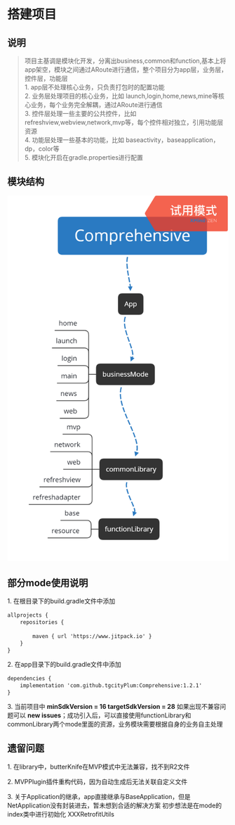 # 搭建项目
## 说明
>项目主基调是模块化开发，分离出business,common和function,基本上将app架空，模块之间通过ARoute进行通信，整个项目分为app层，业务层，控件层，功能层  
1\. app层不处理核心业务，只负责打包时的配置功能  
2\. 业务层处理项目的核心业务，比如 launch,login,home,news,mine等核心业务，每个业务完全解耦，通过ARoute进行通信  
3\. 控件层处理一些主要的公共控件，比如 refreshview,webview,network,mvp等，每个控件相对独立，引用功能层资源  
4\. 功能层处理一些基本的功能，比如 baseactivity，baseapplication，dp，color等  
5\. 模块化开启在gradle.properties进行配置
## 模块结构
![avatar](/picture/comprehensive.png)

## 部分mode使用说明
1\. 在根目录下的build.gradle文件中添加
```aidl
allprojects {
    repositories {
       
        maven { url 'https://www.jitpack.io' }
    }
}
```
2\. 在app目录下的build.gradle文件中添加
```aidl
dependencies {
    implementation 'com.github.tgcityPlum:Comprehensive:1.2.1'
}
```

3\. 当前项目中 **minSdkVersion = 16 targetSdkVersion = 28** 如果出现不兼容问题可以 **new issues**；成功引入后，可以直接使用functionLibrary和commonLibrary两个mode里面的资源，业务模块需要根据自身的业务自主处理

## 遗留问题
1\. 在library中，butterKnife在MVP模式中无法兼容，找不到R2文件

2\. MVPPlugin插件重构代码，因为自动生成后无法关联自定义文件

3\. 关于Application的继承，app直接继承与BaseApplication，但是NetApplication没有封装进去，暂未想到合适的解决方案
初步想法是在mode的index类中进行初始化 XXXRetrofitUtils
